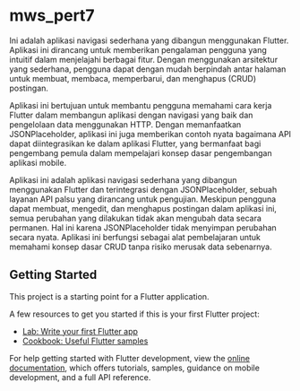 # mws_pert7

Ini adalah aplikasi navigasi sederhana yang dibangun menggunakan Flutter. Aplikasi ini dirancang untuk memberikan pengalaman pengguna yang intuitif dalam menjelajahi berbagai fitur. Dengan menggunakan arsitektur yang sederhana, pengguna dapat dengan mudah berpindah antar halaman untuk membuat, membaca, memperbarui, dan menghapus (CRUD) postingan.

Aplikasi ini bertujuan untuk membantu pengguna memahami cara kerja Flutter dalam membangun aplikasi dengan navigasi yang baik dan pengelolaan data menggunakan HTTP. Dengan memanfaatkan JSONPlaceholder, aplikasi ini juga memberikan contoh nyata bagaimana API dapat diintegrasikan ke dalam aplikasi Flutter, yang bermanfaat bagi pengembang pemula dalam mempelajari konsep dasar pengembangan aplikasi mobile.

Aplikasi ini adalah aplikasi navigasi sederhana yang dibangun menggunakan Flutter dan terintegrasi dengan JSONPlaceholder, sebuah layanan API palsu yang dirancang untuk pengujian. Meskipun pengguna dapat membuat, mengedit, dan menghapus postingan dalam aplikasi ini, semua perubahan yang dilakukan tidak akan mengubah data secara permanen. Hal ini karena JSONPlaceholder tidak menyimpan perubahan secara nyata. Aplikasi ini berfungsi sebagai alat pembelajaran untuk memahami konsep dasar CRUD tanpa risiko merusak data sebenarnya.

## Getting Started

This project is a starting point for a Flutter application.

A few resources to get you started if this is your first Flutter project:

- [Lab: Write your first Flutter app](https://docs.flutter.dev/get-started/codelab)
- [Cookbook: Useful Flutter samples](https://docs.flutter.dev/cookbook)

For help getting started with Flutter development, view the
[online documentation](https://docs.flutter.dev/), which offers tutorials,
samples, guidance on mobile development, and a full API reference.
